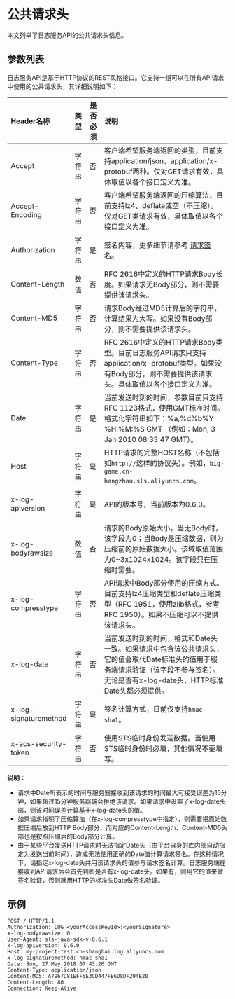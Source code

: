 # 公共请求头

本文列举了日志服务API的公共请求头信息。

## 参数列表

日志服务API是基于HTTP协议的REST风格接口。它支持一组可以在所有API请求中使用的公共请求头，其详细说明如下：

|Header名称|类型|是否必须|说明|
|:-------|:-|----|:-|
|Accept|字符串|否|客户端希望服务端返回的类型，目前支持application/json、application/x-protobuf两种。仅对GET请求有效，具体取值以各个接口定义为准。|
|Accept-Encoding|字符串|否|客户端希望服务端返回的压缩算法，目前支持lz4、deflate或空（不压缩）。仅对GET类请求有效，具体取值以各个接口定义为准。|
|Authorization|字符串|是|签名内容，更多细节请参考 [请求签名](/intl.zh-CN/开发指南/API参考/请求签名.md)。|
|Content-Length|数值|否|RFC 2616中定义的HTTP请求Body长度。如果请求无Body部分，则不需要提供该请求头。|
|Content-MD5|字符串|否|请求Body经过MD5计算后的字符串，计算结果为大写。如果没有Body部分，则不需要提供该请求头。|
|Content-Type|字符串|否|RFC 2616中定义的HTTP请求Body类型。目前日志服务API请求只支持application/x-protobuf类型。如果没有Body部分，则不需要提供该请求头。具体取值以各个接口定义为准。|
|Date|字符串|是|当前发送时刻的时间，参数目前只支持RFC 1123格式，使用GMT标准时间。格式化字符串如下：%a,%d%b%Y %H:%M:%S GMT （例如：Mon, 3 Jan 2010 08:33:47 GMT）。|
|Host|字符串|是|HTTP请求的完整HOST名称（不包括如`http://`这样的协议头）。例如，`big-game.cn-hangzhou.sls.aliyuncs.com`。|
|x-log-apiversion|字符串|是|API的版本号，当前版本为0.6.0。|
|x-log-bodyrawsize|数值|否|请求的Body原始大小。当无Body时，该字段为0；当Body是压缩数据，则为压缩前的原始数据大小。该域取值范围为0~3x1024x1024。该字段只在压缩时需要。|
|x-log-compresstype|字符串|否|API请求中Body部分使用的压缩方式。目前支持lz4压缩类型和deflate压缩类型（RFC 1951，使用zlib格式，参考RFC 1950）。如果不压缩可以不提供该请求头。|
|x-log-date|字符串|否|当前发送时刻的时间，格式和Date头一致。如果请求中包含该公共请求头，它的值会取代Date标准头的值用于服务端请求验证（该字段不参与签名）。无论是否有x-log-date头，HTTP标准Date头都必须提供。|
|x-log-signaturemethod|字符串|是|签名计算方式，目前仅支持`hmac-sha1`。|
|x-acs-security-token|字符串|否|使用STS临时身份发送数据。当使用STS临时身份时必填，其他情况不要填写。|

**说明：**

-   请求中Date所表示的时间与服务器接收到该请求的时间最大可接受误差为15分钟，如果超过15分钟服务器端会拒绝该请求。如果请求中设置了x-log-date头部，则该时间误差计算基于x-log-date头的值。
-   如果请求指明了压缩算法（在x-log-compresstype中指定），则需要把原始数据压缩后放到HTTP Body部分，而对应的Content-Length、Content-MD5头部也是按照压缩后的Body部分计算。
-   由于某些平台发送HTTP请求时无法指定Date头（由平台自身的库内部自动指定为发送当前时间），造成无法使用正确的Date值计算请求签名。在这种情况下，请指定x-log-date头并用该请求头的值参与请求签名计算。日志服务端在接收到API请求后会首先判断是否有x-log-date头。如果有，则用它的值来做签名验证，否则就用HTTP的标准头Date做签名验证。

## 示例

```
POST / HTTP/1.1
Authorization: LOG <yourAccessKeyId>:<yourSignature>
x-log-bodyrawsize: 0
User-Agent: sls-java-sdk-v-0.6.1
x-log-apiversion: 0.6.0
Host: my-project-test.cn-shanghai.log.aliyuncs.com
x-log-signaturemethod: hmac-sha1
Date: Sun, 27 May 2018 07:43:26 GMT
Content-Type: application/json
Content-MD5: A7967D81EFF5E3CD447FB6D8DF294E20
Content-Length: 80
Connection: Keep-Alive
```

